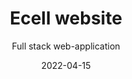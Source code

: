 ---
title: Ecell website
subtitle: Full stack web-application
layout: default
modal-id: 3
date: 2022-04-15
img: treehouse.png
thumbnail: treehouse-thumbnail.png
alt: image-alt
project-date: April 2022
client: Ecell-Ramaiah
category: Full Stack Web Development
description: This is the website of Ecell-Ramaiah, designed by our team

---